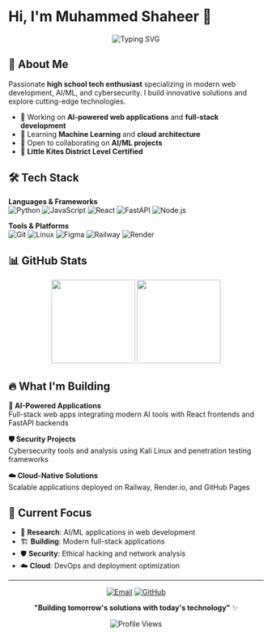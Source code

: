# Hi, I'm Muhammed Shaheer 👋

<div align="center">
  <img src="https://readme-typing-svg.herokuapp.com?font=Fira+Code&size=24&duration=3000&pause=1000&color=2196F3&center=true&vCenter=true&width=500&lines=Python+Developer;Full-Stack+Engineer;AI%2FML+Enthusiast" alt="Typing SVG" />
</div>

## 🚀 About Me

Passionate **high school tech enthusiast** specializing in modern web development, AI/ML, and cybersecurity. I build innovative solutions and explore cutting-edge technologies.

- 🔭 Working on **AI-powered web applications** and **full-stack development**
- 🌱 Learning **Machine Learning** and **cloud architecture**
- 👯 Open to collaborating on **AI/ML projects**
- 🎯 **Little Kites District Level Certified**

## 🛠️ Tech Stack

**Languages & Frameworks**  
![Python](https://img.shields.io/badge/Python-3776AB?style=flat&logo=python&logoColor=white)
![JavaScript](https://img.shields.io/badge/JavaScript-F7DF1E?style=flat&logo=javascript&logoColor=black)
![React](https://img.shields.io/badge/React-61DAFB?style=flat&logo=react&logoColor=black)
![FastAPI](https://img.shields.io/badge/FastAPI-009688?style=flat&logo=fastapi&logoColor=white)
![Node.js](https://img.shields.io/badge/Node.js-339933?style=flat&logo=node.js&logoColor=white)

**Tools & Platforms**  
![Git](https://img.shields.io/badge/Git-F05032?style=flat&logo=git&logoColor=white)
![Linux](https://img.shields.io/badge/Linux-FCC624?style=flat&logo=linux&logoColor=black)
![Figma](https://img.shields.io/badge/Figma-F24E1E?style=flat&logo=figma&logoColor=white)
![Railway](https://img.shields.io/badge/Railway-0B0D0E?style=flat&logo=railway&logoColor=white)
![Render](https://img.shields.io/badge/Render-46E3B7?style=flat&logo=render&logoColor=white)

## 📊 GitHub Stats

<div align="center">
  <img height="165em" src="https://github-readme-stats.vercel.app/api?username=shaheerkt123&show_icons=true&theme=react&include_all_commits=true&count_private=true&hide_border=true"/>
  <img height="165em" src="https://github-readme-stats.vercel.app/api/top-langs/?username=shaheerkt123&layout=compact&theme=react&hide_border=true"/>
</div>

## 🔥 What I'm Building

**🤖 AI-Powered Applications**  
Full-stack web apps integrating modern AI tools with React frontends and FastAPI backends

**🛡️ Security Projects**  
Cybersecurity tools and analysis using Kali Linux and penetration testing frameworks

**☁️ Cloud-Native Solutions**  
Scalable applications deployed on Railway, Render.io, and GitHub Pages

## 🎯 Current Focus

- 🔬 **Research**: AI/ML applications in web development
- 🏗️ **Building**: Modern full-stack applications
- 🛡️ **Security**: Ethical hacking and network analysis
- ☁️ **Cloud**: DevOps and deployment optimization

---

<div align="center">
  
[![Email](https://img.shields.io/badge/Email-EA4335?style=flat&logo=gmail&logoColor=white)](mailto:shaheerkt1234@gmail.com)
[![GitHub](https://img.shields.io/badge/GitHub-181717?style=flat&logo=github&logoColor=white)](https://github.com/shaheerkt123)

**"Building tomorrow's solutions with today's technology"** ✨

<img src="https://komarev.com/ghpvc/?username=shaheerkt123&style=flat&color=blue" alt="Profile Views" />

</div>
